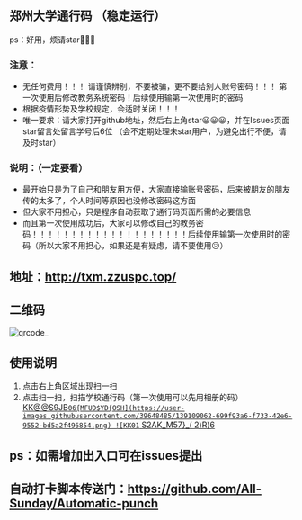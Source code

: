 ## 郑州大学通行码 （稳定运行）
ps：好用，烦请star🤞🤞🤞
### 注意：
- 无任何费用！！！ 请谨慎辨别，不要被骗，更不要给别人账号密码！！！  第一次使用后修改教务系统密码！后续使用输第一次使用时的密码
- 根据疫情形势及学校规定，会适时关闭！！！
- 唯一要求：请大家打开github地址，然后右上角star😀😀😀，并在Issues页面star留言处留言学号后6位    （会不定期处理未star用户，为避免出行不便，请及时star）
### 说明：（一定要看）
- 最开始只是为了自己和朋友用方便，大家直接输账号密码，后来被朋友的朋友传的太多了，个人时间等原因也没修改密码这方面
- 但大家不用担心，只是程序自动获取了通行码页面所需的必要信息
- 而且第一次使用成功后，大家可以修改自己的教务密码！！！！！！！！！！！！！！！！！！！！后续使用输第一次使用时的密码（所以大家不用担心，如果还是有疑虑，请不要使用😥）

## 地址：http://txm.zzuspc.top/
## 二维码
![qrcode_](https://user-images.githubusercontent.com/39648485/118287981-8de5a200-b506-11eb-87fd-3ee65f90edb3.png)
## 使用说明
1. 点击右上角区域出现扫一扫
2. 点击扫一扫，扫描学校通行码（第一次使用可以先用相册的码）
[KK@@S9JB`06{MFUD$YD{OSH](https://user-images.githubusercontent.com/39648485/139109062-699f93a6-f733-42e6-9552-bd5a2f496854.png)
![KK01` S2AK_M57}_( 2)R)6](https://user-images.githubusercontent.com/39648485/139109081-4f15851a-ca43-4242-9aa1-771f31dc4495.png)
## ps：如需增加出入口可在issues提出
## 自动打卡脚本传送门：https://github.com/All-Sunday/Automatic-punch
